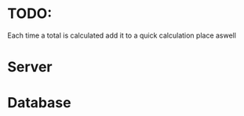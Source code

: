 # TODO: 

 Each time a total is calculated add it to a quick calculation place aswell
 



# Server


# Database